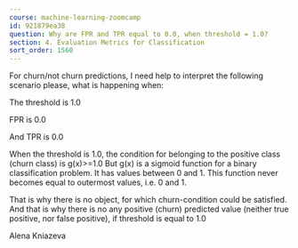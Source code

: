 ```yaml
---
course: machine-learning-zoomcamp
id: 921879ea38
question: Why are FPR and TPR equal to 0.0, when threshold = 1.0?
section: 4. Evaluation Metrics for Classification
sort_order: 1560
---
```


For churn/not churn predictions, I need help to interpret the following scenario please, what is happening when:

The threshold is 1.0

FPR is 0.0

And TPR is 0.0

When the threshold is 1.0, the condition for belonging to the positive class (churn class) is g(x)>=1.0 But g(x) is a sigmoid function for a binary classification problem. It has values between 0 and 1. This function  never becomes equal to outermost values, i.e. 0 and 1.

That is why there is no object, for which churn-condition could be satisfied. And that is why there is no any positive  (churn) predicted value (neither true positive, nor false positive), if threshold is equal to 1.0

Alena Kniazeva

